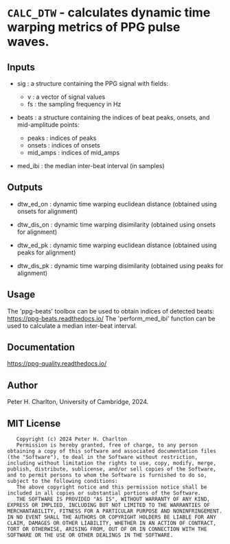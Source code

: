 # `CALC_DTW` - calculates dynamic time warping metrics of PPG pulse waves.
##  Inputs
+   sig : a structure containing the PPG signal with fields:
    
     - v : a vector of signal values
     - fs : the sampling frequency in Hz
    
+   beats : a structure containing the indices of beat peaks, onsets, and mid-amplitude points:
    
     - peaks : indices of peaks
     - onsets : indices of onsets
     - mid_amps : indices of mid_amps
    
+   med_ibi : the median inter-beat interval (in samples)
    
##  Outputs
+   dtw_ed_on : dynamic time warping euclidean distance (obtained using onsets for alignment)
    
+   dtw_dis_on : dynamic time warping disimilarity (obtained using onsets for alignment)
    
+   dtw_ed_pk : dynamic time warping euclidean distance (obtained using peaks for alignment)
    
+   dtw_dis_pk : dynamic time warping disimilarity (obtained using peaks for alignment)
    
##  Usage
The 'ppg-beats' toolbox can be used to obtain indices of detected beats: <https://ppg-beats.readthedocs.io/>
The 'perform_med_ibi' function can be used to calculate a median inter-beat interval.

##  Documentation
<https://ppg-quality.readthedocs.io/>

##  Author
Peter H. Charlton, University of Cambridge, 2024.

##  MIT License
       Copyright (c) 2024 Peter H. Charlton
       Permission is hereby granted, free of charge, to any person obtaining a copy of this software and associated documentation files (the "Software"), to deal in the Software without restriction, including without limitation the rights to use, copy, modify, merge, publish, distribute, sublicense, and/or sell copies of the Software, and to permit persons to whom the Software is furnished to do so, subject to the following conditions:
       The above copyright notice and this permission notice shall be included in all copies or substantial portions of the Software.
       THE SOFTWARE IS PROVIDED "AS IS", WITHOUT WARRANTY OF ANY KIND, EXPRESS OR IMPLIED, INCLUDING BUT NOT LIMITED TO THE WARRANTIES OF MERCHANTABILITY, FITNESS FOR A PARTICULAR PURPOSE AND NONINFRINGEMENT. IN NO EVENT SHALL THE AUTHORS OR COPYRIGHT HOLDERS BE LIABLE FOR ANY CLAIM, DAMAGES OR OTHER LIABILITY, WHETHER IN AN ACTION OF CONTRACT, TORT OR OTHERWISE, ARISING FROM, OUT OF OR IN CONNECTION WITH THE SOFTWARE OR THE USE OR OTHER DEALINGS IN THE SOFTWARE.
